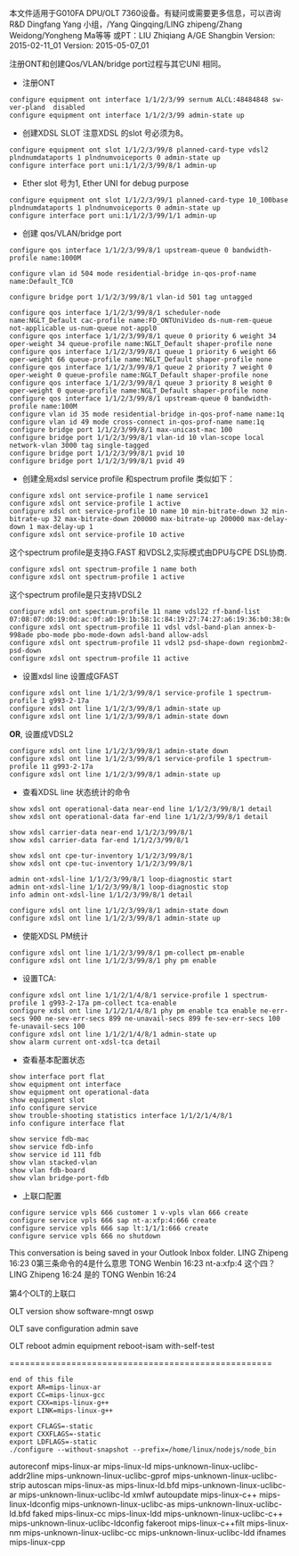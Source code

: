 本文件适用于G010FA DPU/OLT 7360设备。有疑问或需要更多信息，可以咨询
R&D Dingfang Yang 小组，/Yang Qingqing/LING zhipeng/Zhang Weidong/Yongheng Ma等等
或PT：LIU Zhiqiang A/GE Shangbin 
Version: 2015-02-11_01 
Version: 2015-05-07_01

注册ONT和创建Qos/VLAN/bridge port过程与其它UNI 相同。

* 注册ONT
```
configure equipment ont interface 1/1/2/3/99 sernum ALCL:48484848 sw-ver-pland  disabled
configure equipment ont interface 1/1/2/3/99 admin-state up 
```
* 创建XDSL SLOT
注意XDSL 的slot 号必须为8。
```
configure equipment ont slot 1/1/2/3/99/8 planned-card-type vdsl2 plndnumdataports 1 plndnumvoiceports 0 admin-state up
configure interface port uni:1/1/2/3/99/8/1 admin-up
```
* Ether slot 号为1, Ether UNI for debug purpose
```
configure equipment ont slot 1/1/2/3/99/1 planned-card-type 10_100base plndnumdataports 1 plndnumvoiceports 0 admin-state up
configure interface port uni:1/1/2/3/99/1/1 admin-up
```

* 创建 qos/VLAN/bridge port 
```
configure qos interface 1/1/2/3/99/8/1 upstream-queue 0 bandwidth-profile name:1000M 

configure vlan id 504 mode residential-bridge in-qos-prof-name name:Default_TC0

configure bridge port 1/1/2/3/99/8/1 vlan-id 501 tag untagged

configure qos interface 1/1/2/3/99/8/1 scheduler-node name:NGLT_Default cac-profile name:FD_ONTUniVideo ds-num-rem-queue not-applicable us-num-queue not-appl0
configure qos interface 1/1/2/3/99/8/1 queue 0 priority 6 weight 34 oper-weight 34 queue-profile name:NGLT_Default shaper-profile none
configure qos interface 1/1/2/3/99/8/1 queue 1 priority 6 weight 66 oper-weight 66 queue-profile name:NGLT_Default shaper-profile none
configure qos interface 1/1/2/3/99/8/1 queue 2 priority 7 weight 0 oper-weight 0 queue-profile name:NGLT_Default shaper-profile none
configure qos interface 1/1/2/3/99/8/1 queue 3 priority 8 weight 0 oper-weight 0 queue-profile name:NGLT_Default shaper-profile none
configure qos interface 1/1/2/3/99/8/1 upstream-queue 0 bandwidth-profile name:100M
configure vlan id 35 mode residential-bridge in-qos-prof-name name:1q
configure vlan id 49 mode cross-connect in-qos-prof-name name:1q
configure bridge port 1/1/2/3/99/8/1 max-unicast-mac 100  
configure bridge port 1/1/2/3/99/8/1 vlan-id 10 vlan-scope local network-vlan 3000 tag single-tagged 
configure bridge port 1/1/2/3/99/8/1 pvid 10
configure bridge port 1/1/2/3/99/8/1 pvid 49
```

* 创建全局xdsl service profile 和spectrum profile
类似如下：
```
configure xdsl ont service-profile 1 name service1
configure xdsl ont service-profile 1 active
configure xdsl ont service-profile 10 name 10 min-bitrate-down 32 min-bitrate-up 32 max-bitrate-down 200000 max-bitrate-up 200000 max-delay-down 1 max-delay-up 1
configure xdsl ont service-profile 10 active
```
这个spectrum profile是支持G.FAST 和VDSL2,实际模式由DPU与CPE DSL协商.
```
configure xdsl ont spectrum-profile 1 name both 
configure xdsl ont spectrum-profile 1 active
```
这个spectrum profile是只支持VDSL2
```
configure xdsl ont spectrum-profile 11 name vdsl22 rf-band-list 07:08:07:d0:19:0d:ac:0f:a0:19:1b:58:1c:84:19:27:74:27:a6:19:36:b0:38:0e:19:46:94:46:f8:19:52:08:53:ca:19:61:3a:61:9e:19:6d:60:74:04:19
configure xdsl ont spectrum-profile 11 vdsl vdsl-band-plan annex-b-998ade pbo-mode pbo-mode-down adsl-band allow-adsl
configure xdsl ont spectrum-profile 11 vdsl2 psd-shape-down regionbm2-psd-down
configure xdsl ont spectrum-profile 11 active
```

* 设置xdsl line
设置成GFAST
```
configure xdsl ont line 1/1/2/3/99/8/1 service-profile 1 spectrum-profile 1 g993-2-17a 
configure xdsl ont line 1/1/2/3/99/8/1 admin-state up
configure xdsl ont line 1/1/2/3/99/8/1 admin-state down
```
**OR**, 设置成VDSL2
```
configure xdsl ont line 1/1/2/3/99/8/1 admin-state down
configure xdsl ont line 1/1/2/3/99/8/1 service-profile 1 spectrum-profile 11 g993-2-17a 
configure xdsl ont line 1/1/2/3/99/8/1 admin-state up
```

* 查看XDSL line 状态统计的命令
```
show xdsl ont operational-data near-end line 1/1/2/3/99/8/1 detail 
show xdsl ont operational-data far-end line 1/1/2/3/99/8/1 detail

show xdsl carrier-data near-end 1/1/2/3/99/8/1
show xdsl carrier-data far-end 1/1/2/3/99/8/1

show xdsl ont cpe-tur-inventory 1/1/2/3/99/8/1
show xdsl ont cpe-tuc-inventory 1/1/2/3/99/8/1

admin ont-xdsl-line 1/1/2/3/99/8/1 loop-diagnostic start
admin ont-xdsl-line 1/1/2/3/99/8/1 loop-diagnostic stop
info admin ont-xdsl-line 1/1/2/3/99/8/1 detail 

configure xdsl ont line 1/1/2/3/99/8/1 admin-state down
configure xdsl ont line 1/1/2/3/99/8/1 admin-state up
```

* 使能XDSL PM统计
```
configure xdsl ont line 1/1/2/3/99/8/1 pm-collect pm-enable
configure xdsl ont line 1/1/2/3/99/8/1 phy pm enable
```

* 设置TCA:
```
configure xdsl ont line 1/1/2/1/4/8/1 service-profile 1 spectrum-profile 1 g993-2-17a pm-collect tca-enable
configure xdsl ont line 1/1/2/1/4/8/1 phy pm enable tca enable ne-err-secs 900 ne-sev-err-secs 899 ne-unavail-secs 899 fe-sev-err-secs 100 fe-unavail-secs 100
configure xdsl ont line 1/1/2/1/4/8/1 admin-state up
show alarm current ont-xdsl-tca detail 
```

* 查看基本配置状态
```
show interface port flat
show equipment ont interface
show equipment ont operational-data
show equipment slot
info configure service 
show trouble-shooting statistics interface 1/1/2/1/4/8/1
info configure interface flat  

show service fdb-mac
show service fdb-info
show service id 111 fdb
show vlan stacked-vlan
show vlan fdb-board 
show vlan bridge-port-fdb
```

* 上联口配置
```
configure service vpls 666 customer 1 v-vpls vlan 666 create
configure service vpls 666 sap nt-a:xfp:4:666 create
configure service vpls 666 sap lt:1/1/1:666 create
configure service vpls 666 no shutdown
```

This conversation is being saved in your Outlook Inbox folder.
LING Zhipeng 16:23
0第三条命令的4是什么意思
TONG Wenbin 16:23
nt-a:xfp:4 
这个四？
LING Zhipeng 16:24
是的
TONG Wenbin 16:24

第4个OLT的上联口



OLT version
show software-mngt oswp 

OLT save configuration
admin save

OLT reboot
admin equipment reboot-isam with-self-test

===================================================

```
end of this file
export AR=mips-linux-ar
export CC=mips-linux-gcc
export CXX=mips-linux-g++
export LINK=mips-linux-g++

export CFLAGS=-static
export CXXFLAGS=-static
export LDFLAGS=-static
./configure --without-snapshot --prefix=/home/linux/nodejs/node_bin
```


autoreconf     mips-linux-ar         mips-linux-ld         mips-unknown-linux-uclibc-addr2line  mips-unknown-linux-uclibc-gprof      mips-unknown-linux-uclibc-strip
autoscan       mips-linux-as         mips-linux-ld.bfd     mips-unknown-linux-uclibc-ar         mips-unknown-linux-uclibc-ld         xmlwf
autoupdate     mips-linux-c++        mips-linux-ldconfig   mips-unknown-linux-uclibc-as         mips-unknown-linux-uclibc-ld.bfd
faked          mips-linux-cc         mips-linux-ldd        mips-unknown-linux-uclibc-c++        mips-unknown-linux-uclibc-ldconfig
fakeroot       mips-linux-c++filt    mips-linux-nm         mips-unknown-linux-uclibc-cc         mips-unknown-linux-uclibc-ldd
ifnames        mips-linux-cpp 